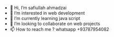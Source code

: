 - 👋 Hi, I’m safiullah ahmadzai
- 👀 I’m interested in web development
- 🌱 I’m currently learning java script
- 💞️ I’m looking to collaborate on web projects
- 📫 How to reach me ? whatsapp +93787954082

